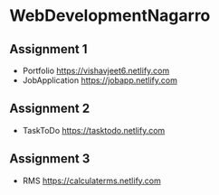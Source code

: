 # WebDevelopmentNagarro

## Assignment 1

* Portfolio https://vishavjeet6.netlify.com
* JobApplication https://jobapp.netlify.com

## Assignment 2

* TaskToDo https://tasktodo.netlify.com

## Assignment 3

* RMS https://calculaterms.netlify.com
